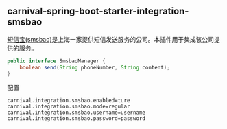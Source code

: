## carnival-spring-boot-starter-integration-smsbao

[短信宝(smsbao)](http://www.smsbao.com/)是上海一家提供短信发送服务的公司。本插件用于集成该公司提供的服务。

```java
public interface SmsbaoManager {
    boolean send(String phoneNumber, String content);
}
```

配置

```properties
carnival.integration.smsbao.enabled=ture
carnival.integration.smsbao.mode=regular
carnival.integration.smsbao.username=username
carnival.integration.smsbao.password=password
```
